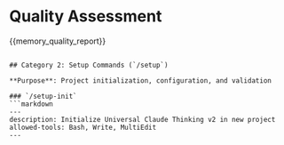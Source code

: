 # Quality Assessment
{{memory_quality_report}}
```

## Category 2: Setup Commands (`/setup`)

**Purpose**: Project initialization, configuration, and validation

### `/setup-init`
```markdown
---
description: Initialize Universal Claude Thinking v2 in new project
allowed-tools: Bash, Write, MultiEdit
---
